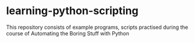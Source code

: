 # learning-python-scripting
This repository consists of example programs, scripts practised during the course of Automating the Boring Stuff with Python
